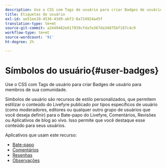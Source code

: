 ```yaml
---
description: Use o CSS com Tags de usuário para criar Badges de usuário para membros de sua comunidade.
title: Etiquetas do usuário
exl-id: ae51ee10-4536-43d9-abf2-8a724924a45f
translation-type: tm+mt
source-git-commit: a2449482e617939cfda7e367da34875bf187c4c9
workflow-type: tm+mt
source-wordcount: '91'
ht-degree: 2%

---
```


# Símbolos do usuário{#user-badges}

Use o CSS com Tags de usuário para criar Badges de usuário para membros de sua comunidade.

Símbolos de usuário são recursos de estilo personalizados, que permitem estilizar o conteúdo do Livefyre publicado por tipos específicos de usuário (como moderadores, editores ou qualquer outro grupo de usuários que você deseja definir) para o Bate-papo do Livefyre, Comentários, Revisões ou Aplicativos de blog ao vivo. Isso permite que você destaque esse conteúdo para seus usuários.

Aplicativos que usam este recurso:

* [Bate-papo](../../c-about-apps/c-chat-app/c-chat-app.md#c_chat_app)
* [Comentários](/help/using/c-about-apps/c-comments/c-comments.md)
* [Resenhas](../../c-about-apps/c-reviews-app/c-reviews-app.md#c_reviews_app)
* [Observações](../../c-about-apps/c-sidenotes-app/c-sidenotes-app.md#c_sidenotes_app)

